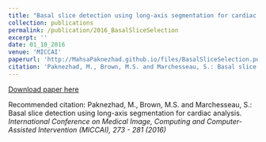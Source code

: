 ```yaml
---
title: "Basal slice detection using long-axis segmentation for cardiac analysis"
collection: publications
permalink: /publication/2016_BasalSliceSelection
excerpt: ''
date: 01_10_2016
venue: 'MICCAI'
paperurl: 'http://MahsaPaknezhad.github.io/files/BasalSliceSelection.pdf'
citation: 'Paknezhad, M., Brown, M.S. and Marchesseau, S.: Basal slice detection using long-axis segmentation for cardiac analysis. <i>International Conference on Medical Image, Computing and Computer-Assisted Intervention (MICCAI)<i>, 273 - 281 (2016).'
---
```


[Download paper here](http://MahsaPaknezhad.github.io/files/BasalSliceSelection.pdf)

Recommended citation: Paknezhad, M., Brown, M.S. and Marchesseau, S.: Basal slice detection using long-axis segmentation for cardiac analysis.
<i>International Conference on Medical Image, Computing and Computer-Assisted Intervention (MICCAI)<i>, 273 - 281 (2016)



